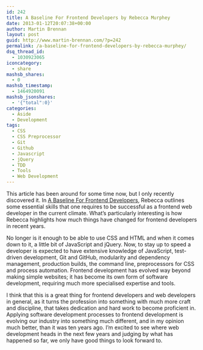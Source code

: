 ```yaml
---
id: 242
title: A Baseline For Frontend Developers by Rebecca Murphey
date: 2013-01-12T20:07:38+00:00
author: Martin Brennan
layout: post
guid: http://www.martin-brennan.com/?p=242
permalink: /a-baseline-for-frontend-developers-by-rebecca-murphey/
dsq_thread_id:
  - 1030923065
iconcategory:
  - share
mashsb_shares:
  - 0
mashsb_timestamp:
  - 1464920091
mashsb_jsonshares:
  - '{"total":0}'
categories:
  - Aside
  - Development
tags:
  - CSS
  - CSS Preprocessor
  - Git
  - Github
  - Javascript
  - jQuery
  - TDD
  - Tools
  - Web Development
---
```

This article has been around for some time now, but I only recently discovered it. In [A Baseline For Frontend Developers](http://rmurphey.com/blog/2012/04/12/a-baseline-for-front-end-developers/), Rebecca outlines some essential skills that one requires to be successful as a frontend web developer in the current climate. What&#8217;s particularly interesting is how Rebecca highlights how much things have changed for frontend developers in recent years.<!--more-->

No longer is it enough to be able to use CSS and HTML and when it comes down to it, a little bit of JavaScript and jQuery. Now, to stay up to speed a developer is expected to have extensive knowledge of JavaScript, test-driven development, Git and GitHub, modularity and dependency management, production builds, the command line, preprocessors for CSS and process automation. Frontend development has evolved way beyond making simple websites; it has become its own form of software development, requiring much more specialised expertise and tools.

I think that this is a great thing for frontend developers and web developers in general, as it turns the profession into something with much more craft and discipline, that takes dedication and hard work to become proficient in. Applying software development processes to frontend development is evolving our industry into something much different, and in my opinion much better, than it was ten years ago. I&#8217;m excited to see where web development heads in the next few years and judging by what has happened so far, we only have good things to look forward to.
